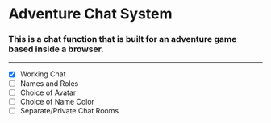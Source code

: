 # Adventure Chat System

### This is a chat function that is built for an adventure game based inside a browser.

---

- [x] Working Chat
- [ ] Names and Roles
- [ ] Choice of Avatar
- [ ] Choice of Name Color
- [ ] Separate/Private Chat Rooms